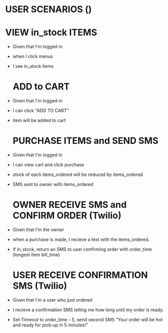 # USER SCENARIOS ()

  # VIEW in_stock ITEMS
- Given that I'm logged in
- when I click menus
- I see in_stock items

  # ADD to CART
- Given that I'm logged in
- I can click "ADD TO CART"
- item will be added to cart

  # PURCHASE ITEMS and SEND SMS
- Given that I'm logged in
- I can view cart and click purchase
- stock of each items_ordered will be reduced by items_ordered
- SMS sent to owner with items_ordered

  # OWNER RECEIVE SMS and CONFIRM ORDER (Twilio)
- Given that I'm the owner
- when a purchase is made, I recieve a text with the items_ordered.
- If in_stock, return an SMS to user confirming order with order_time (longest item bill_time)

  # USER RECEIVE CONFIRMATION SMS (Twilio)
- Given that I'm a user who just ordered
- I recieve a confirmation SMS telling me how long until my order is ready.
- Set-Timeout to order_time - 5, send second SMS "Your order will be hot and ready for pick-up in 5 minutes!"





<!-- USER STORIES
- As a user
- I can check menus (with available stock)
- because I want to order

- As a user 
- I can add to cart
- because I might to purchase later

- As a user
- I can purchase items in my cart
- because I'd like to order stuff

- As an owner
- new purchase orders are automatically sent to my phone via SMS
- because I need to make food 
- AND verify orders

- As a user
- I recieve a confirmation with the order_time (longest item bill_time)
- Because I need to know that my order is confirmed
- AND when it will be ready -->
